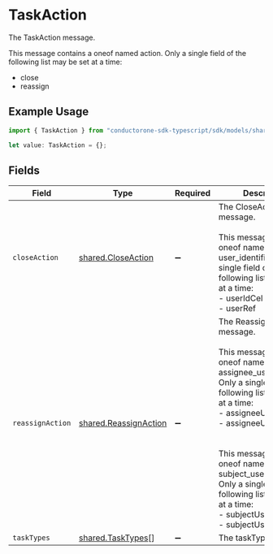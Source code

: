 # TaskAction

The TaskAction message.

This message contains a oneof named action. Only a single field of the following list may be set at a time:
  - close
  - reassign


## Example Usage

```typescript
import { TaskAction } from "conductorone-sdk-typescript/sdk/models/shared";

let value: TaskAction = {};
```

## Fields

| Field                                                                                                                                                                                                                                                                                                                                                                        | Type                                                                                                                                                                                                                                                                                                                                                                         | Required                                                                                                                                                                                                                                                                                                                                                                     | Description                                                                                                                                                                                                                                                                                                                                                                  |
| ---------------------------------------------------------------------------------------------------------------------------------------------------------------------------------------------------------------------------------------------------------------------------------------------------------------------------------------------------------------------------- | ---------------------------------------------------------------------------------------------------------------------------------------------------------------------------------------------------------------------------------------------------------------------------------------------------------------------------------------------------------------------------- | ---------------------------------------------------------------------------------------------------------------------------------------------------------------------------------------------------------------------------------------------------------------------------------------------------------------------------------------------------------------------------- | ---------------------------------------------------------------------------------------------------------------------------------------------------------------------------------------------------------------------------------------------------------------------------------------------------------------------------------------------------------------------------- |
| `closeAction`                                                                                                                                                                                                                                                                                                                                                                | [shared.CloseAction](../../../sdk/models/shared/closeaction.md)                                                                                                                                                                                                                                                                                                              | :heavy_minus_sign:                                                                                                                                                                                                                                                                                                                                                           | The CloseAction message.<br/><br/>This message contains a oneof named user_identifier. Only a single field of the following list may be set at a time:<br/>  - userIdCel<br/>  - userRef<br/>                                                                                                                                                                                |
| `reassignAction`                                                                                                                                                                                                                                                                                                                                                             | [shared.ReassignAction](../../../sdk/models/shared/reassignaction.md)                                                                                                                                                                                                                                                                                                        | :heavy_minus_sign:                                                                                                                                                                                                                                                                                                                                                           | The ReassignAction message.<br/><br/>This message contains a oneof named assignee_user_identifier. Only a single field of the following list may be set at a time:<br/>  - assigneeUserIdCel<br/>  - assigneeUserRef<br/><br/><br/>This message contains a oneof named subject_user_identifier. Only a single field of the following list may be set at a time:<br/>  - subjectUserIdCel<br/>  - subjectUserRef<br/> |
| `taskTypes`                                                                                                                                                                                                                                                                                                                                                                  | [shared.TaskTypes](../../../sdk/models/shared/tasktypes.md)[]                                                                                                                                                                                                                                                                                                                | :heavy_minus_sign:                                                                                                                                                                                                                                                                                                                                                           | The taskTypes field.                                                                                                                                                                                                                                                                                                                                                         |